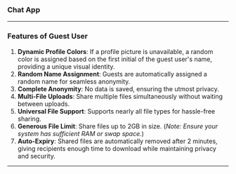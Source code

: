### Chat App

---

### Features of Guest User

1. **Dynamic Profile Colors**: If a profile picture is unavailable, a random color is assigned based on the first initial of the guest user's name, providing a unique visual identity.
2. **Random Name Assignment**: Guests are automatically assigned a random name for seamless anonymity.
3. **Complete Anonymity**: No data is saved, ensuring the utmost privacy.
4. **Multi-File Uploads**: Share multiple files simultaneously without waiting between uploads.
5. **Universal File Support**: Supports nearly all file types for hassle-free sharing.
6. **Generous File Limit**: Share files up to 2GB in size. (_Note: Ensure your system has sufficient RAM or swap space._)
7. **Auto-Expiry**: Shared files are automatically removed after 2 minutes, giving recipients enough time to download while maintaining privacy and security.

---
